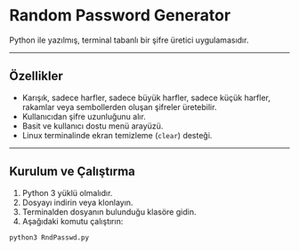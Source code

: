 # Random Password Generator

Python ile yazılmış, terminal tabanlı bir şifre üretici uygulamasıdır.

---

## Özellikler

- Karışık, sadece harfler, sadece büyük harfler, sadece küçük harfler, rakamlar veya sembollerden oluşan şifreler üretebilir.
- Kullanıcıdan şifre uzunluğunu alır.
- Basit ve kullanıcı dostu menü arayüzü.
- Linux terminalinde ekran temizleme (`clear`) desteği.

---

## Kurulum ve Çalıştırma

1. Python 3 yüklü olmalıdır.  
2. Dosyayı indirin veya klonlayın.  
3. Terminalden dosyanın bulunduğu klasöre gidin.  
4. Aşağıdaki komutu çalıştırın:

```bash
python3 RndPasswd.py
